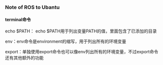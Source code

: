### Note of ROS to Ubantu

#### terminal命令

echo $PATH： echo $PATH用于列出变量PATH的值，里面包含了已添加的目录

env：env命令是environment的缩写，用于列出所有的环境变量

export：单独使用export命令也可以像env列出所有的环境变量，不过export命令还有其他额外的功能

